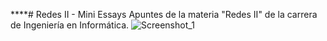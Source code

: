 ****# Redes II - Mini Essays
Apuntes de la materia "Redes II" de la carrera de Ingeniería en Informática.
![Screenshot_1](https://github.com/user-attachments/assets/c089bec2-378b-4e6c-9a33-ee6d77f6fe0e)
